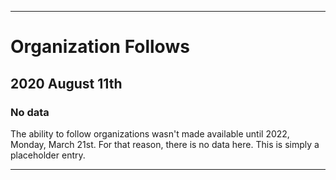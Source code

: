 
***

# Organization Follows

## 2020 August 11th

### No data

The ability to follow organizations wasn't made available until 2022, Monday, March 21st. For that reason, there is no data here. This is simply a placeholder entry.

***
